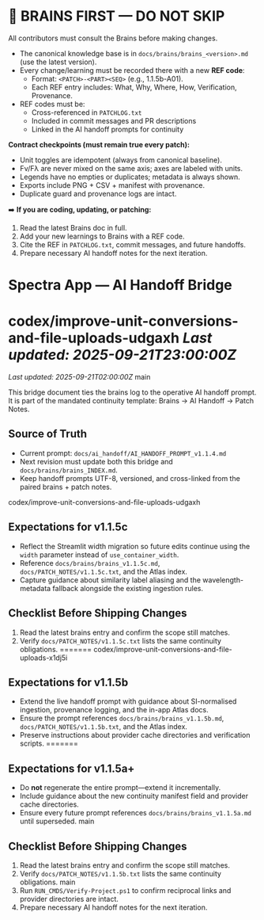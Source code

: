 # 🔑 BRAINS FIRST — DO NOT SKIP

All contributors must consult the Brains before making changes.  
- The canonical knowledge base is in `docs/brains/brains_<version>.md` (use the latest version).  
- Every change/learning must be recorded there with a new **REF code**:
  - Format: `<PATCH>-<PART><SEQ>` (e.g., 1.1.5b-A01).  
  - Each REF entry includes: What, Why, Where, How, Verification, Provenance.  
- REF codes must be:
  - Cross-referenced in `PATCHLOG.txt`  
  - Included in commit messages and PR descriptions  
  - Linked in the AI handoff prompts for continuity  

**Contract checkpoints (must remain true every patch):**  
- Unit toggles are idempotent (always from canonical baseline).  
- Fν/Fλ are never mixed on the same axis; axes are labeled with units.  
- Legends have no empties or duplicates; metadata is always shown.  
- Exports include PNG + CSV + manifest with provenance.  
- Duplicate guard and provenance logs are intact.  

➡️ **If you are coding, updating, or patching:**  
1. Read the latest Brains doc in full.  
2. Add your new learnings to Brains with a REF code.  
3. Cite the REF in `PATCHLOG.txt`, commit messages, and future handoffs.  
4. Prepare necessary AI handoff notes for the next iteration.



# Spectra App — AI Handoff Bridge
 codex/improve-unit-conversions-and-file-uploads-udgaxh
_Last updated: 2025-09-21T23:00:00Z_
=======
_Last updated: 2025-09-21T02:00:00Z_
 main

This bridge document ties the brains log to the operative AI handoff prompt.
It is part of the mandated continuity template: Brains → AI Handoff → Patch Notes.

## Source of Truth
- Current prompt: `docs/ai_handoff/AI_HANDOFF_PROMPT_v1.1.4.md`
- Next revision must update both this bridge and `docs/brains/brains_INDEX.md`.
- Keep handoff prompts UTF-8, versioned, and cross-linked from the paired brains + patch notes.

 codex/improve-unit-conversions-and-file-uploads-udgaxh
## Expectations for v1.1.5c
- Reflect the Streamlit width migration so future edits continue using the `width` parameter instead of `use_container_width`.
- Reference `docs/brains/brains_v1.1.5c.md`, `docs/PATCH_NOTES/v1.1.5c.txt`, and the Atlas index.
- Capture guidance about similarity label aliasing and the wavelength-metadata fallback alongside the existing ingestion rules.

## Checklist Before Shipping Changes
1. Read the latest brains entry and confirm the scope still matches.
2. Verify `docs/PATCH_NOTES/v1.1.5c.txt` lists the same continuity obligations.
=======
 codex/improve-unit-conversions-and-file-uploads-x1dj5i
## Expectations for v1.1.5b
- Extend the live handoff prompt with guidance about SI-normalised ingestion, provenance logging, and the in-app Atlas docs.
- Ensure the prompt references `docs/brains/brains_v1.1.5b.md`, `docs/PATCH_NOTES/v1.1.5b.txt`, and the Atlas index.
- Preserve instructions about provider cache directories and verification scripts.
=======
## Expectations for v1.1.5a+
- Do **not** regenerate the entire prompt—extend it incrementally.
- Include guidance about the new continuity manifest field and provider cache directories.
- Ensure every future prompt references `docs/brains/brains_v1.1.5a.md` until superseded.
 main

## Checklist Before Shipping Changes
1. Read the latest brains entry and confirm the scope still matches.
2. Verify `docs/PATCH_NOTES/v1.1.5b.txt` lists the same continuity obligations.
 main
3. Run `RUN_CMDS/Verify-Project.ps1` to confirm reciprocal links and provider directories are intact.
4. Prepare necessary AI handoff notes for the next iteration.